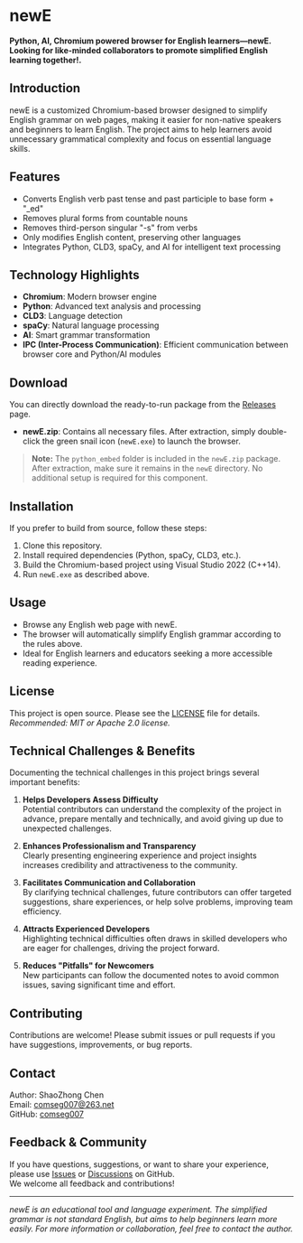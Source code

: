 # newE

**Python, AI, Chromium powered browser for English learners—newE. Looking for like-minded collaborators to promote simplified English learning together!.**

## Introduction
newE is a customized Chromium-based browser designed to simplify English grammar on web pages, making it easier for non-native speakers and beginners to learn English. The project aims to help learners avoid unnecessary grammatical complexity and focus on essential language skills.

## Features
- Converts English verb past tense and past participle to base form + "_ed"
- Removes plural forms from countable nouns
- Removes third-person singular "-s" from verbs
- Only modifies English content, preserving other languages
- Integrates Python, CLD3, spaCy, and AI for intelligent text processing

## Technology Highlights
- **Chromium**: Modern browser engine
- **Python**: Advanced text analysis and processing
- **CLD3**: Language detection
- **spaCy**: Natural language processing
- **AI**: Smart grammar transformation
- **IPC (Inter-Process Communication)**: Efficient communication between browser core and Python/AI modules

## Download
You can directly download the ready-to-run package from the [Releases](https://github.com/comseg007/newE/releases) page.

- **newE.zip**: Contains all necessary files. After extraction, simply double-click the green snail icon (`newE.exe`) to launch the browser.

> **Note:** The `python_embed` folder is included in the `newE.zip` package. After extraction, make sure it remains in the `newE` directory. No additional setup is required for this component.

## Installation
If you prefer to build from source, follow these steps:
1. Clone this repository.
2. Install required dependencies (Python, spaCy, CLD3, etc.).
3. Build the Chromium-based project using Visual Studio 2022 (C++14).
4. Run `newE.exe` as described above.

## Usage
- Browse any English web page with newE.
- The browser will automatically simplify English grammar according to the rules above.
- Ideal for English learners and educators seeking a more accessible reading experience.

## License
This project is open source. Please see the [LICENSE](LICENSE) file for details.  
*Recommended: MIT or Apache 2.0 license.*

## Technical Challenges & Benefits
Documenting the technical challenges in this project brings several important benefits:

1. **Helps Developers Assess Difficulty**  
   Potential contributors can understand the complexity of the project in advance, prepare mentally and technically, and avoid giving up due to unexpected challenges.

2. **Enhances Professionalism and Transparency**  
   Clearly presenting engineering experience and project insights increases credibility and attractiveness to the community.

3. **Facilitates Communication and Collaboration**  
   By clarifying technical challenges, future contributors can offer targeted suggestions, share experiences, or help solve problems, improving team efficiency.

4. **Attracts Experienced Developers**  
   Highlighting technical difficulties often draws in skilled developers who are eager for challenges, driving the project forward.

5. **Reduces "Pitfalls" for Newcomers**  
   New participants can follow the documented notes to avoid common issues, saving significant time and effort.
   
## Contributing
Contributions are welcome! Please submit issues or pull requests if you have suggestions, improvements, or bug reports.

## Contact
Author: ShaoZhong Chen  
Email: comseg007@263.net  
GitHub: [comseg007](https://github.com/comseg007)

## Feedback & Community
If you have questions, suggestions, or want to share your experience, please use [Issues](https://github.com/comseg007/newE/issues) or [Discussions](https://github.com/comseg007/newE/discussions) on GitHub.  
We welcome all feedback and contributions!

---

*newE is an educational tool and language experiment. The simplified grammar is not standard English, but aims to help beginners learn more easily. For more information or collaboration, feel free to contact the author.*
